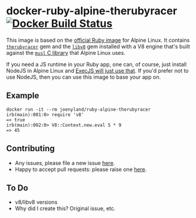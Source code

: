 # docker-ruby-alpine-therubyracer [![Docker Build Status](https://img.shields.io/docker/build/joenyland/ruby-alpine-therubyracer.svg)][docker-hub-image]

This image is based on the [official Ruby image][ruby-image] for Alpine Linux. It contains
[`therubyracer`][therubyracer] gem and the [`libv8`][libv8] gem installed with a V8 engine that's built against the
[`musl` C library][musl] that Alpine Linux uses.

If you need a JS runtime in your Ruby app, one can, of course, just install NodeJS in Alpine Linux and [ExecJS will
just use that][execjs]. If you'd prefer not to use NodeJS, then you can use this image to base your app on.

## Example

```
docker run -it --rm joenyland/ruby-alpine-therubyracer
irb(main):001:0> require 'v8'
=> true
irb(main):002:0> V8::Context.new.eval 5 * 9
=> 45
```

## Contributing

* Any issues, please file a new issue [here][issues].
* Happy to accept pull requests: please raise one [here][prs].

## To Do
 * v8/libv8 versions
 * Why did I create this? Original issue, etc.

[ruby-image]: https://hub.docker.com/_/ruby/
[therubyracer]: https://github.com/cowboyd/therubyracer
[musl]: https://www.musl-libc.org
[issues]: https://github.com/JoeNyland/docker-ruby-alpine-therubyracer/issues
[prs]: https://github.com/JoeNyland/docker-ruby-alpine-therubyracer/pulls
[execjs]: https://github.com/rails/execjs#readme
[libv8]: https://github.com/cowboyd/libv8
[docker-hub-image]: https://hub.docker.com/r/joenyland/ruby-alpine-therubyracer/
